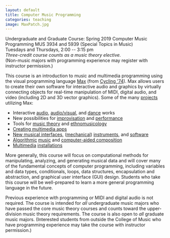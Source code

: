 ```yaml
---
layout: default
title: Computer Music Programming
categories: teaching
image: MaxPatch.jpg
---
```

Undergraduate and Graduate Course: Spring 2019
Computer Music Programming
MUS 3934 and 5939 (Special Topics in Music)  
Tuesdays and Thursdays, 2:00 -- 3:15 pm  
_Three-credit course counts as a music theory elective._  
(Non-music majors with programming experience may register with instructor permission.)

This course is an introduction to music and multimedia programming using the visual programming language [Max][Max] (from [Cycling '74][Cycling '74]). Max allows users to create their own software for interactive audio and graphics by virtually connecting objects for real-time manipulation of MIDI, digital audio, and video (including 2D and 3D vector graphics). Some of the many [projects][projects] utilizing Max:

- Interactive [audio][brook], [audio/visual][schubert], and [dance][axis-images] works
- New possibilities for [improvisation][BeatFactory] and [performance][tropes]
- Tools for [music theory][ChordGeometries] and [ethnomusicology][gamelan]
- [Creating multimedia apps][MetroKit2]
- [New musical interfaces][bow sensor], ([mechanical][lithophones]) [instruments][pringles], and [software][trueman]
- [Algorithmic][kureta] [music][steizer] and [computer-aided composition][bach]
- [Multimedia][IntoTheVoid] [installations][portrait robot]

More generally, this course will focus on computational methods for manipulating, analyzing, and generating musical data and will cover many of the fundamental concepts of computer programming, including variables and data types, conditionals, loops, data structures, encapsulation and abstraction, and graphical user interface (GUI) design. Students who take this course will be well-prepared to learn a more general programming language in the future.

Previous experience with programming or MIDI and digital audio is not required. The course is intended for _all_ undergraduate music majors who have passed the core music theory courses and counts toward the upper-division music theory requirements. The course is also open to _all_ graduate music majors. (Interested students from outside the College of Music who have programming experience may take the course with instructor permission.)

[Max]: https://en.wikipedia.org/wiki/Max_(software)
[Cycling '74]: https://cycling74.com/
[projects]: https://cycling74.com/community/?q=project

[brook]: http://elillios.com/home/index.php/en/composition/live-electronics-interactive/the-rush-of-the-brook-stills-the-mind
[schubert]: https://youtu.be/LqZNeDGmgVY?list=RDCzNCpuPhYFE
[axis-images]: http://www.omproduck.fr/axis-images.html

[BeatFactory]: https://cycling74.com/practical-max/practical-max-2/#.V2yKjZMrKRs

[kureta]: https://youtu.be/CzNCpuPhYFE?list=RDCzNCpuPhYFE
[steizer]: https://www.youtube.com/watch?v=9QmdCxIXs0Y&index=29&list=RDCzNCpuPhYFE

[gamelan]: https://cycling74.com/project/pipilan-gamelan-composition-real-time/#.V2x8eJMrKRs

[bow sensor]: https://cycling74.com/project/kokas-bow-sensor/
[lithophones]: https://youtu.be/FlhKODYXrhM
[pringles]: http://www.zamarron.mx/pringles-keyboard-a-pipe-organ-with-max-and-gen/
[trueman]: http://manyarrowsmusic.com/nostalgicsynchronic/?page_id=54

[MetroKit2]: https://cycling74.com/project/metrokit-2/#.V0mZFJMrKRs

[ChordGeometries]: https://vimeo.com/20301089

[IntoTheVoid]: https://cycling74.com/project/into-the-void/#.V2yCSJMrKRs
[portrait robot]: https://cycling74.com/project/portrait-drawing-robot/#.V2yFG5MrKRu

[tropes]: https://www.youtube.com/watch?v=UMeUryD_GvA
[metamorphoses]: https://soundcloud.com/cliftoncallender/metamorphoses-canon-a-3-for
[bearings\_traits]: https://cycling74.com/project/bearings_traits/#.V2rLkZMrKRt
[s\_traits]: http://www.johnsupko.com/s_traits
[infinite canons]: http://cliftoncallender.wordpress.com/2012/05/17/infinite-canons-2/
[freeman]: http://www.gtcmt.gatech.edu/projects/piano-etudes
[supka]: http://nautil.us/issue/21/information/how-i-taught-my-computer-to-write-its-own-music
[cuthbert]: http://web.mit.edu/music21/doc/moduleReference/moduleTrecentoQuodjactatur.html
[quinn mavromatis]: http://link.springer.com/chapter/10.1007%2F978-3-642-21590-2_18
[tymoczko]: http://dmitri.tymoczko.com/OriginsOfTonality.pptx
[dannenberg]: http://www.researchgate.net/publication/220547586_David_Cope_Computer_Models_of_Musical_Creativity_MIT_Press_%282005%29
[max/msp]: http://en.wikipedia.org/wiki/Max_%28software%29
[bach]: http://www.bachproject.net/
[ariza]: http://www.flexatone.org/athena.html
[holzapfel]: http://www.tandfonline.com/doi/full/10.1080/09298215.2014.939661#abstract
[herremans]: http://www.tandfonline.com/doi/abs/10.1080/09298215.2014.881888?journalCode=nnmr20#.VR8xv5TF_Qk
[toussaint]: http://news.harvard.edu/gazette/story/2009/10/hunting-for-rhythm%E2%80%99s-dna/
[toplap]: http://toplap.org/
[overtone]: http://overtone.github.io/
[chucK]: http://chuck.cs.princeton.edu/
[sonic pi]: http://sonic-pi.net/
[python]: https://www.python.org/
[music21]: http://web.mit.edu/music21/
[review]: http://www.mtosmt.org/issues/mto.13.19.3/mto.13.19.3.tymoczko.html
